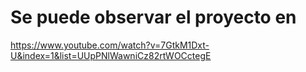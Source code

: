 # Se puede observar el proyecto en 
https://www.youtube.com/watch?v=7GtkM1Dxt-U&index=1&list=UUpPNlWawniCz82rtWOCctegE
